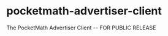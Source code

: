 pocketmath-advertiser-client
============================

The PocketMath Advertiser Client -- FOR PUBLIC RELEASE
